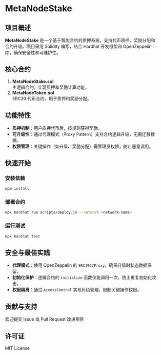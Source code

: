 # MetaNodeStake

## 项目概述

**MetaNodeStake** 是一个基于智能合约的质押系统，支持代币质押、奖励分配和合约升级。项目采用 Solidity 编写，结合 Hardhat 开发框架和 OpenZeppelin 库，确保安全性和可维护性。

## 核心合约

1. **MetaNodeStake.sol**  
   主逻辑合约，实现质押和奖励计算功能。
3. **MetaNodeToken.sol**  
   ERC20 代币合约，用于质押和奖励分配。

## 功能特性

- **质押机制**：用户质押代币后，按规则获得奖励。
- **可升级性**：通过代理模式（Proxy Pattern）支持合约逻辑升级，无需迁移数据。
- **权限管理**：关键操作（如升级、奖励分配）需管理员权限，防止恶意调用。

## 快速开始

### 安装依赖
```bash
npm install
```

### 部署合约
```bash
npx hardhat run scripts/deploy.js --network <network-name>
```

### 运行测试
```bash
npx hardhat test
```

## 安全与最佳实践

- **代理模式**：使用 OpenZeppelin 的 `ERC1967Proxy`，确保升级时状态数据保留。
- **初始化保护**：逻辑合约的 `initialize` 函数仅能调用一次，防止重复初始化攻击。
- **权限隔离**：通过 `AccessControl` 实现角色管理，限制关键操作权限。

## 贡献与支持

欢迎提交 Issue 或 Pull Request 改进项目

## 许可证

MIT License